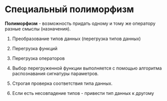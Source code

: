  # Специальный полиморфизм

**Полиморфизм** - возможность придать одному и тому же оператору разные смыслы (назначения).

1. Преобразование типов данных (перегрузка типов данных)
2. Перегрузка функций
3. Перегрузка операторов

1. Выбор перегруженной функции выполняется с помощью алгоритма распознавания сигнатуры параметров.
2. Строгая проверка соответствия типа данных.
3. Если есть несовпадение типов - привести тип данных к другому
